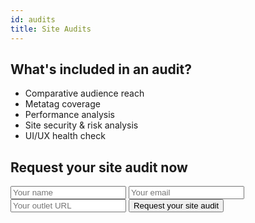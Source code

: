 ```yaml
---
id: audits
title: Site Audits
---
```


## What's included in an audit?
- Comparative audience reach
- Metatag coverage
- Performance analysis
- Site security & risk analysis
- UI/UX health check

## Request your site audit now
<form
class="contact"
action="https://formspree.io/davis@phillypublishing.com"
method="POST">
  <input type="text" name="name" placeholder="Your name" />
  <input type="email" name="_replyto"  placeholder="Your email" />
  <input type="url" name="url"  placeholder="Your outlet URL" />
  <input type="hidden" name="_subject" value="I want a site audit!" />
  <input type="text" name="_gotcha" style="display:none" />
  <input class="btn btn-subs" type="submit" value="Request your site audit">
</form>